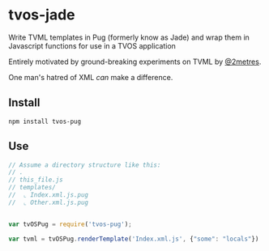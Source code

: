 # tvos-jade

Write TVML templates in Pug (formerly know as Jade) and wrap them in Javascript functions for use in a TVOS application

Entirely motivated by ground-breaking experiments on TVML by [@2metres](https://github.com/2metres).

One man's hatred of XML *can* make a difference.

## Install

`npm install tvos-pug`

## Use

```javascript
// Assume a directory structure like this:
// .
// this_file.js
// templates/
//  ⌞ Index.xml.js.pug
//  ⌞ Other.xml.js.pug


var tvOSPug = require('tvos-pug');

var tvml = tvOSPug.renderTemplate('Index.xml.js', {"some": "locals"})
```
